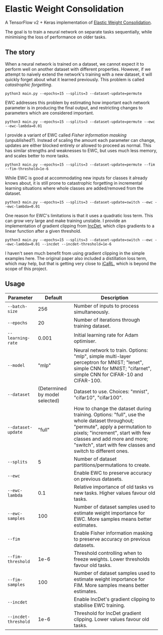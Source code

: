 # Elastic Weight Consolidation

A TensorFlow v2 + Keras implementation of [Elastic Weight Consolidation](https://arxiv.org/abs/1612.00796).

The goal is to train a neural network on separate tasks sequentially, while minimising the loss of performance on older tasks.

## The story
When a neural network is trained on a dataset, we cannot expect it to perform well on another dataset with different properties. However, if we attempt to naively extend the network's training with a new dataset, it will quickly forget about what it learned previously. This problem is called *catastrophic forgetting*.

```commandline
python3 main.py --epochs=15 --splits=3 --dataset-update=permute
```

EWC addresses this problem by estimating how important each network parameter is in producing the final output, and restricting changes to parameters which are considered important.

```commandline
python3 main.py --epochs=15 --splits=3 --dataset-update=permute --ewc --ewc-lambda=0.01
```

I provide a variant of EWC called *Fisher information masking* (unpublished?). Instead of scaling the amount each parameter can change, updates are either blocked entirely or allowed to proceed as normal. This has similar strengths and weaknesses to EWC, but uses much less memory, and scales better to more tasks.

```commandline
python3 main.py --epochs=15 --splits=3 --dataset-update=permute --fim --fim-threshold=1e-6
```

While EWC is good at accommodating new inputs for classes it already knows about, it is still prone to catastrophic forgetting in incremental learning situations where whole classes are added/removed from the dataset.

```commandline
python3 main.py --epochs=15 --splits=3 --dataset-update=switch --ewc --ewc-lambda=0.01
```

One reason for EWC's limitations is that it uses a quadratic loss term. This can grow very large and make training unstable. I provide an implementation of gradient clipping from [IncDet](https://ieeexplore.ieee.org/document/9127478), which clips gradients to a linear function after a given threshold. 

```commandline
python3 main.py --epochs=15 --splits=3 --dataset-update=switch --ewc --ewc-lambda=0.01 --incdet --incdet-threshold=1e-6
```

I haven't seen much benefit from using gradient clipping in the simple examples here. The original paper also included a distillation loss term, which may help, but that is getting very close to [iCaRL](https://arxiv.org/abs/1611.07725), which is beyond the scope of this project.

## Usage

| Parameter | Default | Description | 
| --- | --- | --- |
| `--batch-size` | 256 | Number of inputs to process simultaneously. |
| `--epochs` | 20 | Number of iterations through training dataset. |
| `--learning-rate` | 0.001 | Initial learning rate for Adam optimiser. |
| `--model` | "mlp" | Neural network to train. Options: "mlp", simple multi-layer perceptron for MNIST; "lenet", simple CNN for MNIST; "cifarnet", simple CNN for CIFAR-10 and CIFAR-100. |
| `--dataset` | (Determined by model selected) | Dataset to use. Choices: "mnist", "cifar10", "cifar100". |
| `--dataset-update` | "full" | How to change the dataset during training. Options: "full", use the whole dataset throughout; "permute", apply a permutation to pixels; "increment", start with few classes and add more and more; "switch", start with few classes and switch to different ones. |
| `--splits` | 5 | Number of dataset partitions/permutations to create. |
| `--ewc` | | Enable EWC to preserve accuracy on previous datasets. |
| `--ewc-lambda` | 0.1 | Relative importance of old tasks vs new tasks. Higher values favour old tasks. |
| `--ewc-samples` | 100 | Number of dataset samples used to estimate weight importance for EWC. More samples means better estimates. |
| `--fim` | | Enable Fisher information masking to preserve accuracy on previous datasets. |
| `--fim-threshold` | 1e-6 | Threshold controlling when to freeze weights. Lower thresholds favour old tasks. |
| `--fim-samples` | 100 | Number of dataset samples used to estimate weight importance for FIM. More samples means better estimates. |
| `--incdet` | | Enable IncDet's gradient clipping to stabilise EWC training. |
| `--incdet-threshold` | 1e-6 | Threshold for IncDet gradient clipping. Lower values favour old tasks. |